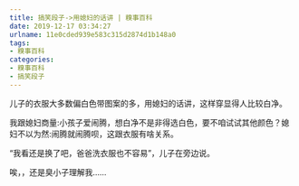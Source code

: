 ```yaml
---
title: 搞笑段子->用媳妇的话讲 | 糗事百科
date: 2019-12-17 03:34:27
urlname: 11e0cded939e583c315d2874d1b148a0
tags: 
- 糗事百科
categories:
- 糗事百科
- 搞笑段子
---
```

儿子的衣服大多数偏白色带图案的多，用媳妇的话讲，这样穿显得人比较白净。

我跟媳妇商量:小孩子爱闹腾，想白净不是非得选白色，要不咱试试其他颜色？媳妇不以为然:闹腾就闹腾呗，这跟衣服有啥关系。

“我看还是换了吧，爸爸洗衣服也不容易”，儿子在旁边说。

唉，，还是臭小子理解我……


